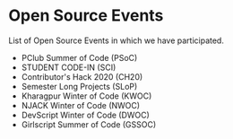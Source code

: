 # Open Source Events

List of Open Source Events in which we have participated.

- PClub Summer of Code (PSoC)
- STUDENT CODE-IN (SCI)
- Contributor's Hack 2020 (CH20)
- Semester Long Projects (SLoP)
- Kharagpur Winter of Code (KWOC)
- NJACK Winter of Code (NWOC)
- DevScript Winter of Code (DWOC)
- Girlscript Summer of Code (GSSOC)
